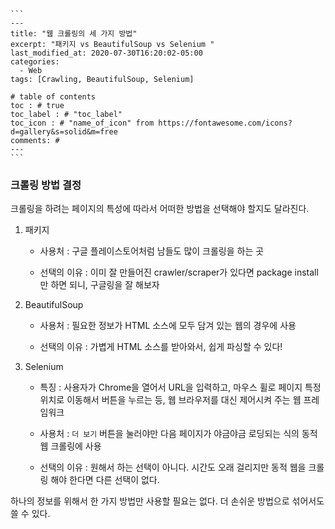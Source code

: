 ```
​```
---
title: "웹 크롤링의 세 가지 방법"
excerpt: "패키지 vs BeautifulSoup vs Selenium "
last_modified_at: 2020-07-30T16:20:02-05:00
categories:
  - Web
tags: [Crawling, BeautifulSoup, Selenium]

# table of contents
toc : # true
toc_label : # "toc_label"
toc_icon : # "name_of_icon" from https://fontawesome.com/icons?d=gallery&s=solid&m=free
comments: # 
---
​```
```



### 크롤링 방법 결정

크롤링을 하려는 페이지의 특성에 따라서 어떠한 방법을 선택해야 할지도 달라진다.



1. 패키지

   - 사용처 : 구글 플레이스토어처럼 남들도 많이 크롤링을 하는 곳

   - 선택의 이유 : 이미 잘 만들어진 crawler/scraper가 있다면 package install만 하면 되니, 구글링을 잘 해보자

     

2. BeautifulSoup

   - 사용처 : 필요한 정보가 HTML 소스에 모두 담겨 있는 웹의 경우에 사용

   - 선택의 이유 : 가볍게 HTML 소스를 받아와서, 쉽게 파싱할 수 있다!

     

3. Selenium

   - 특징 : 사용자가 Chrome을 열어서 URL을 입력하고, 마우스 휠로 페이지 특정 위치로 이동해서 버튼을 누르는 등, 웹 브라우저를 대신 제어시켜 주는 웹 프레임워크

   - 사용처 : `더 보기` 버튼을 눌러야만 다음 페이지가 야금야금 로딩되는 식의 동적 웹 크롤링에 사용

   - 선택의 이유 : 원해서 하는 선택이 아니다. 시간도 오래 걸리지만 동적 웹을 크롤링 해야 한다면 다른 선택이 없다.

     

하나의 정보를 위해서 한 가지 방법만 사용할 필요는 없다. 더 손쉬운 방법으로 섞어서도 쓸 수 있다.